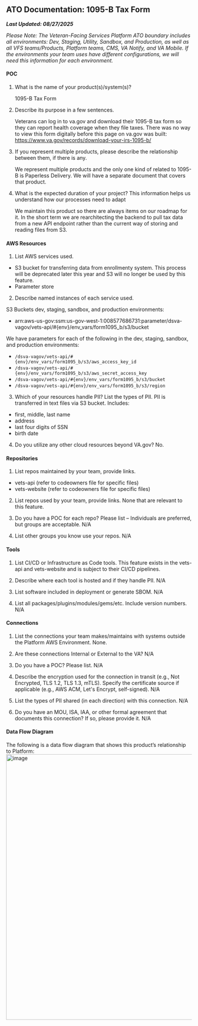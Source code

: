 ## ATO Documentation: 1095-B Tax Form
**_Last Updated: 08/27/2025_**

_Please Note: The Veteran-Facing Services Platform ATO boundary includes all environments: Dev, Staging, Utility, Sandbox, and Production, as well as all VFS teams/Products, Platform teams, CMS, VA Notify, and VA Mobile. If the environments your team uses have different configurations, we will need this information for each environment._

#### POC
1. What is the name of your product(s)/system(s)?

   1095-B Tax Form

2. Describe its purpose in a few sentences.

   Veterans can log in to va.gov and download their 1095-B tax form so they can report health coverage when they file taxes. There was no way to view this form digitally before this page on va.gov was built: https://www.va.gov/records/download-your-irs-1095-b/

3. If you represent multiple products, please describe the relationship between them, if there is any.

   We represent multiple products and the only one kind of related to 1095-B is Paperless Delivery. We will have a separate document that covers that product.

4. What is the expected duration of your project? This information helps us understand how our processes need to adapt

   We maintain this product so there are always items on our roadmap for it. In the short term we are rearchitecting the backend to pull tax data from a new API endpoint rather than the current way of storing and reading files from S3.

#### AWS Resources
1. List AWS services used.

- S3 bucket for transferring data from enrollmenty system. This process will be deprecated later this year and S3 will no longer be used by this feature.
- Parameter store

2. Describe named instances of each service used.

S3 Buckets dev, staging, sandbox, and production environments:
  - arn:aws-us-gov:ssm:us-gov-west-1:008577686731:parameter/dsva-vagov/vets-api/#{env}/env_vars/form1095_b/s3/bucket

We have parameters for each of the following in the dev, staging, sandbox, and production environments:
- `/dsva-vagov/vets-api/#{env}/env_vars/form1095_b/s3/aws_access_key_id`
- `/dsva-vagov/vets-api/#{env}/env_vars/form1095_b/s3/aws_secret_access_key`
- `/dsva-vagov/vets-api/#{env}/env_vars/form1095_b/s3/bucket`
- `/dsva-vagov/vets-api/#{env}/env_vars/form1095_b/s3/region`

3. Which of your resources handle PII? List the types of PII.
PII is transferred in text files via S3 bucket. Includes:
- first, middle, last name
- address
- last four digits of SSN
- birth date

4. Do you utilize any other cloud resources beyond VA.gov?
No.

#### Repositories
1. List repos maintained by your team, provide links.
- vets-api (refer to codeowners file for specific files)
- vets-website (refer to codeowners file for specific files)

2. List repos used by your team, provide links.
None that are relevant to this feature.

3. Do you have a POC for each repo? Please list – Individuals are preferred, but groups are acceptable.
N/A

4. List other groups you know use your repos.
N/A

#### Tools
1. List CI/CD or Infrastructure as Code tools.
This feature exists in the vets-api and vets-website and is subject to their CI/CD pipelines.

2. Describe where each tool is hosted and if they handle PII.
N/A

3. List software included in deployment or generate SBOM.
N/A

4. List all packages/plugins/modules/gems/etc. Include version numbers.
N/A

#### Connections
1. List the connections your team makes/maintains with systems outside the Platform AWS Environment.
None.

2. Are these connections Internal or External to the VA?
N/A

3. Do you have a POC? Please list.
N/A

4. Describe the encryption used for the connection in transit (e.g., Not Encrypted, TLS 1.2, TLS 1.3, mTLS). Specify the certificate source if applicable (e.g., AWS ACM, Let's Encrypt, self-signed).
N/A

5. List the types of PII shared (in each direction) with this connection.
N/A

6. Do you have an MOU, ISA, IAA, or other formal agreement that documents this connection? If so, please provide it.
N/A

#### Data Flow Diagram
The following is a data flow diagram that shows this product’s relationship to Platform:
<img width="720" alt="image" src="https://user-images.githubusercontent.com/93789249/183568394-857d5036-d619-49b0-b138-ee8e9a66d3ef.png">
